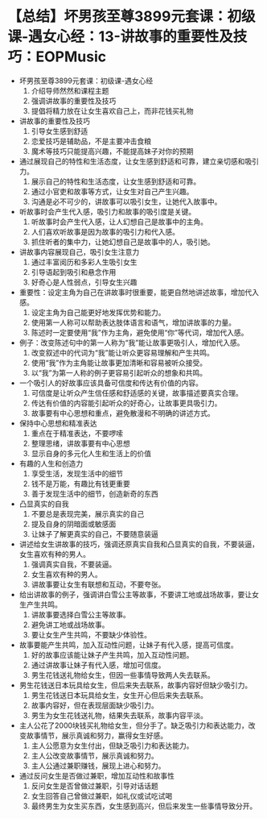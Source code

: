# 【总结】坏男孩至尊3899元套课：初级课-遇女心经：13-讲故事的重要性及技巧：EOPMusic

-   坏男孩至尊3899元套课：初级课-遇女心经
    1.  介绍导师然然和课程主题
    2.  强调讲故事的重要性及技巧
    3.  提倡将精力放在让女生喜欢自己上，而非花钱买礼物
-   讲故事的重要性及技巧
    1.  引导女生感到舒适
    2.  恋爱技巧是辅助品，不是主要冲击食粮
    3.  魔术等技巧只能提高兴趣，不能提高妹子对你的预期
-   通过展现自己的特性和生活态度，让女生感到舒适和可靠，建立亲切感和吸引力。
    1.  展示自己的特性和生活态度，让女生感到舒适和可靠。
    2.  通过小官吏和故事等方式，让女生对自己产生兴趣。
    3.  沟通是必不可少的，讲故事可以吸引女生，让她代入故事中。
-   听故事时会产生代入感，吸引力和故事的吸引度是关键。
    1.  听故事时会产生代入感，让人幻想自己是故事中的主角。
    2.  人们喜欢听故事是因为故事的吸引力和代入感。
    3.  抓住听者的集中力，让她幻想自己是故事中的人，吸引她。
-   讲故事内容展现自己，吸引女生注意力
    1.  通过丰富阅历和多彩人生吸引女生
    2.  引导语起到吸引和悬念作用
    3.  好奇心是人性弱点，引导女生兴趣
-   重要性：设定主角为自己在讲故事时很重要，能更自然地讲述故事，增加代入感。
    1.  设定主角为自己能更好地发挥优势和能力。
    2.  使用第一人称可以帮助表达肢体语言和语气，增加讲故事的力量。
    3.  陈述时一定要使用“我”作为主角，避免使用“你”等代词，增加代入感。
-   例子：改变陈述句中的第一人称为“我”能让故事更吸引人，增加代入感。
    1.  改变叙述中的代词为“我”能让听众更容易理解和产生共鸣。
    2.  使用“我”作为主角能让故事更加清晰和容易被听众接受。
    3.  以“我”为第一人称的例子更容易引起听众的想象和共鸣。
-   一个吸引人的好故事应该具备可信度和传达有价值的内容。
    1.  可信度是让听众产生信任感和舒适感的关键，故事描述要真实合理。
    2.  传达有价值的内容能引起听众的好奇心，让故事更具吸引力。
    3.  故事要有中心思想和重点，避免散漫和不明确的讲述方式。
-   保持中心思想和精准表达
    1.  重点在于精准表达，不要啰嗦
    2.  整理思绪，讲故事要有中心思想
    3.  显示自身的多元化人生和生活上的价值
-   有趣的人生和创造力
    1.  享受生活，发现生活中的细节
    2.  钱不是万能，有趣比有钱更重要
    3.  善于发现生活中的细节，创造新奇的东西
-   凸显真实的自我
    1.  不要总是表现完美，展示真实的自己
    2.  提及自身的阴暗面或敏感面
    3.  让妹子了解更真实的自己，不要随意装逼
-   讲述给女生讲故事的技巧，强调还原真实自我和凸显真实的自我，不要装逼，女生喜欢有种的男人。
    1.  强调真实自我，不要装逼。
    2.  女生喜欢有种的男人。
    3.  讲故事要让女生有联想和互动，不要夸张。
-   给出讲故事的例子，强调讲白雪公主等故事，不要讲工地或战场故事，要让女生产生共鸣。
    1.  讲故事要选择白雪公主等故事。
    2.  避免讲工地或战场故事。
    3.  要让女生产生共鸣，不要缺少体验性。
-   故事要能产生共鸣，加入互动性问题，让妹子有代入感，提高可信度。
    1.  好的故事应该能让妹子产生共鸣，加入互动性问题。
    2.  通过讲故事让妹子有代入感，增加可信度。
    3.  男生花钱送礼物给女生，但因一些事情导致两人失去联系。
-   男生花钱送日本玩具给女生，但后来失去联系，故事内容好但缺少吸引力。
    1.  男生花钱送日本玩具给女生，女生开心但后来失去联系。
    2.  故事内容好，但在表现层面缺少吸引力。
    3.  男生为女生花钱送礼物，结果失去联系，故事内容平淡。
-   主人公花了2000块钱买礼物给女生，但分手了。缺乏吸引力和表达能力，改变故事情节，展示真诚和努力，赢得女生好感。
    1.  主人公愿意为女生付出，但缺乏吸引力和表达能力。
    2.  主人公改变故事情节，展示真诚和努力。
    3.  主人公通过兼职赚钱，展现上进心和努力。
-   通过反问女生是否做过兼职，增加互动性和故事性
    1.  反问女生是否曾做过兼职，引导对话话题
    2.  女生回答自己曾做过兼职，如礼仪或试吃试喝
    3.  最终男生为女生买东西，女生感到高兴，但后来发生一些事情导致分开。